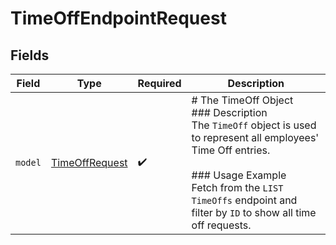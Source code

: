 # TimeOffEndpointRequest


## Fields

| Field                                                                                                                                                                                                                        | Type                                                                                                                                                                                                                         | Required                                                                                                                                                                                                                     | Description                                                                                                                                                                                                                  |
| ---------------------------------------------------------------------------------------------------------------------------------------------------------------------------------------------------------------------------- | ---------------------------------------------------------------------------------------------------------------------------------------------------------------------------------------------------------------------------- | ---------------------------------------------------------------------------------------------------------------------------------------------------------------------------------------------------------------------------- | ---------------------------------------------------------------------------------------------------------------------------------------------------------------------------------------------------------------------------- |
| `model`                                                                                                                                                                                                                      | [TimeOffRequest](../../models/shared/timeoffrequest.md)                                                                                                                                                                      | :heavy_check_mark:                                                                                                                                                                                                           | # The TimeOff Object<br/>### Description<br/>The `TimeOff` object is used to represent all employees' Time Off entries.<br/><br/>### Usage Example<br/>Fetch from the `LIST TimeOffs` endpoint and filter by `ID` to show all time off requests. |